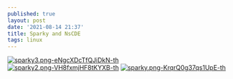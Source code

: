 ```yaml
---
published: true
layout: post
date: '2021-08-14 21:37'
title: Sparky and NsCDE
tags: linux 
---
```

[![sparky3.png-eNgcXDcTfQJiDkN-th](https://images.weserv.nl/?url=https://i.imgur.com/se1wfwJ.png)](https://images.weserv.nl/?url=https://i.imgur.com/2t1EQeo.png) [![sparky2.png-VH8fxmjHF8tKYXB-th](https://images.weserv.nl/?url=https://i.imgur.com/Gaa73h5.png)](https://images.weserv.nl/?url=https://i.imgur.com/BXklFTj.png) [![sparky.png-KrqrQ0g37qs1UpE-th](https://images.weserv.nl/?url=https://i.imgur.com/PIblQxI.png)](https://images.weserv.nl/?url=https://i.imgur.com/SIEaGms.png)

